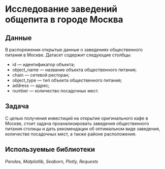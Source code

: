 # Исследование заведений общепита в городе Москва

## Данные

В распоряжении открытые данные о заведениях общественного питания в Москве. Датасет содержит следующие столбцы:

- id — идентификатор объекта;
- object_name — название объекта общественного питания;
- chain — сетевой ресторан;
- object_type — тип объекта общественного питания;
- address — адрес;
- number — количество посадочных мест.

## Задача

С целью получения инвестиций на открытие оригинального кафе в Москве, стоит задача проанализировать заведения общественного питания столицы и дать рекомендации об оптимальном виде заведения, количестве посадочных мест, а также районе расположения. 

## Используемые библиотеки

*Pandas, Matplotlib, Seaborn, Plotly, Requests*
